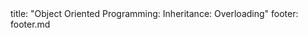 <frontmatter>
title: "Object Oriented Programming: Inheritance: Overloading"
footer: footer.md
</frontmatter>

<include src="navbar.md" boilerplate />

<include src="unit-inPage-asFlat.md" boilerplate />